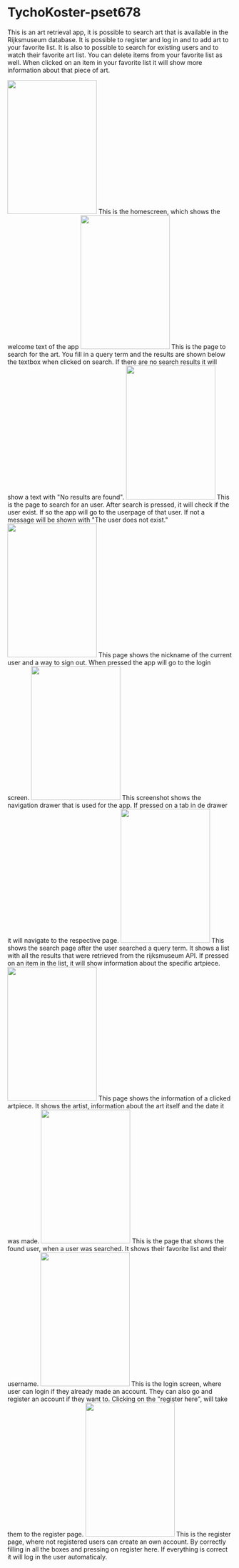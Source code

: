 # TychoKoster-pset678
This is an art retrieval app, it is possible to search art that is available in the Rijksmuseum database. It is possible to register and log in and to add art to your favorite list. It is also to possible to search for existing users and to watch their favorite art list. You can delete items from your favorite list as well. When clicked on an item in your favorite list it will show more information about that piece of art.

<img src="https://cloud.githubusercontent.com/assets/22144808/20976706/a8f48d46-bca3-11e6-957f-ef49bbe6ae13.png" width = "200" height = "300" />
This is the homescreen, which shows the welcome text of the app

<img src="https://cloud.githubusercontent.com/assets/22144808/20976715/a960114c-bca3-11e6-971b-2902c73d841e.png" width = "200" height = "300" />
This is the page to search for the art. You fill in a query term and the results are shown below the textbox when clicked on search.
If there are no search results it will show a text with "No results are found".

<img src="https://cloud.githubusercontent.com/assets/22144808/20976709/a908ddbe-bca3-11e6-9053-4b4fa55efb71.png" width = "200" height = "300" />
This is the page to search for an user. After search is pressed, it will check if the user exist. If so the app will go to the userpage of that user. If not a message will be shown with "The user does not exist."

<img src="https://cloud.githubusercontent.com/assets/22144808/20976705/a8f1ae46-bca3-11e6-8c9f-7ba4b02fb235.png" width = "200" height = "300" />
This page shows the nickname of the current user and a way to sign out. When pressed the app will go to the login screen.

<img src="https://cloud.githubusercontent.com/assets/22144808/20976711/a91c8f58-bca3-11e6-942c-18d4824d15cb.png" width = "200" height = "300" />
This screenshot shows the navigation drawer that is used for the app. If pressed on a tab in de drawer it will navigate to the respective page.

<img src="https://cloud.githubusercontent.com/assets/22144808/20976707/a8f6ad6a-bca3-11e6-8828-5a224aa8e322.png" width = "200" height = "300" />
This shows the search page after the user searched a query term. It shows a list with all the results that were retrieved from the rijksmuseum API. If pressed on an item in the list, it will show information about the specific artpiece.

<img src="https://cloud.githubusercontent.com/assets/22144808/20976714/a92c08ac-bca3-11e6-80c1-f68d73a624c8.png" width = "200" height = "300" />
This page shows the information of a clicked artpiece. It shows the artist, information about the art itself and the date it was made.

<img src="https://cloud.githubusercontent.com/assets/22144808/20976712/a91ffb34-bca3-11e6-9687-1a0e00b2c44f.png" width = "200" height = "300" />
This is the page that shows the found user, when a user was searched. It shows their favorite list and their username.

<img src="https://cloud.githubusercontent.com/assets/22144808/20976710/a911297e-bca3-11e6-9e26-d43095fd628d.png" width = "200" height = "300" />
This is the login screen, where user can login if they already made an account. They can also go and register an account if they want to. Clicking on the "register here", will take them to the register page.

<img src="https://cloud.githubusercontent.com/assets/22144808/20976713/a9235a04-bca3-11e6-9f17-be1742891b0d.png" width = "200" height = "300" />
This is the register page, where not registered users can create an own account. By correctly filling in all the boxes and pressing on register here. If everything is correct it will log in the user automaticaly.
